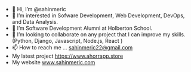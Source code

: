 - 👋 Hi, I’m @sahinmeric
- 👀 I’m interested in Sofware Development, Web Development, DevOps, and Data Analysis.
- 🌱 I’m Software Development Alumni at Holberton School.
- 💞️ I’m looking to collaborate on any project that I can improve my skills.(Python, Django, Javascript, Node.js, React )
- 📫 How to reach me ... sahinmeric22@gmail.com
- My latest project https://www.ahorrapp.store
- My website www.sahinmeric.com
<!---
sahinmeric/sahinmeric is a ✨ special ✨ repository because its `README.md` (this file) appears on your GitHub profile.
You can click the Preview link to take a look at your changes.
--->

